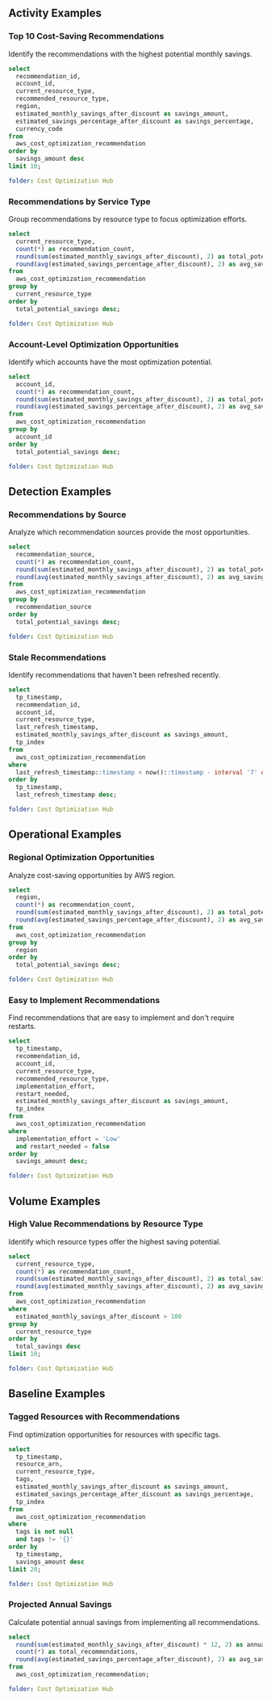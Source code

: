 ## Activity Examples

### Top 10 Cost-Saving Recommendations

Identify the recommendations with the highest potential monthly savings.

```sql
select
  recommendation_id,
  account_id,
  current_resource_type,
  recommended_resource_type,
  region,
  estimated_monthly_savings_after_discount as savings_amount,
  estimated_savings_percentage_after_discount as savings_percentage,
  currency_code
from
  aws_cost_optimization_recommendation
order by
  savings_amount desc
limit 10;
```

```yaml
folder: Cost Optimization Hub
```

### Recommendations by Service Type

Group recommendations by resource type to focus optimization efforts.

```sql
select
  current_resource_type,
  count(*) as recommendation_count,
  round(sum(estimated_monthly_savings_after_discount), 2) as total_potential_savings,
  round(avg(estimated_savings_percentage_after_discount), 2) as avg_savings_percentage
from
  aws_cost_optimization_recommendation
group by
  current_resource_type
order by
  total_potential_savings desc;
```

```yaml
folder: Cost Optimization Hub
```

### Account-Level Optimization Opportunities

Identify which accounts have the most optimization potential.

```sql
select
  account_id,
  count(*) as recommendation_count,
  round(sum(estimated_monthly_savings_after_discount), 2) as total_potential_savings,
  round(avg(estimated_savings_percentage_after_discount), 2) as avg_savings_percentage
from
  aws_cost_optimization_recommendation
group by
  account_id
order by
  total_potential_savings desc;
```

```yaml
folder: Cost Optimization Hub
```

## Detection Examples

### Recommendations by Source

Analyze which recommendation sources provide the most opportunities.

```sql
select
  recommendation_source,
  count(*) as recommendation_count,
  round(sum(estimated_monthly_savings_after_discount), 2) as total_potential_savings,
  round(avg(estimated_monthly_savings_after_discount), 2) as avg_savings_per_recommendation
from
  aws_cost_optimization_recommendation
group by
  recommendation_source
order by
  total_potential_savings desc;
```

```yaml
folder: Cost Optimization Hub
```

### Stale Recommendations

Identify recommendations that haven't been refreshed recently.

```sql
select
  tp_timestamp,
  recommendation_id,
  account_id,
  current_resource_type,
  last_refresh_timestamp,
  estimated_monthly_savings_after_discount as savings_amount,
  tp_index
from
  aws_cost_optimization_recommendation
where
  last_refresh_timestamp::timestamp < now()::timestamp - interval '7' day
order by
  tp_timestamp,
  last_refresh_timestamp desc;
```

```yaml
folder: Cost Optimization Hub
```

## Operational Examples

### Regional Optimization Opportunities

Analyze cost-saving opportunities by AWS region.

```sql
select
  region,
  count(*) as recommendation_count,
  round(sum(estimated_monthly_savings_after_discount), 2) as total_potential_savings,
  round(avg(estimated_savings_percentage_after_discount), 2) as avg_savings_percentage
from
  aws_cost_optimization_recommendation
group by
  region
order by
  total_potential_savings desc;
```

```yaml
folder: Cost Optimization Hub
```

### Easy to Implement Recommendations

Find recommendations that are easy to implement and don't require restarts.

```sql
select
  tp_timestamp,
  recommendation_id,
  account_id,
  current_resource_type,
  recommended_resource_type,
  implementation_effort,
  restart_needed,
  estimated_monthly_savings_after_discount as savings_amount,
  tp_index
from
  aws_cost_optimization_recommendation
where
  implementation_effort = 'Low'
  and restart_needed = false
order by
  savings_amount desc;
```

```yaml
folder: Cost Optimization Hub
```

## Volume Examples

### High Value Recommendations by Resource Type

Identify which resource types offer the highest saving potential.

```sql
select
  current_resource_type,
  count(*) as recommendation_count,
  round(sum(estimated_monthly_savings_after_discount), 2) as total_savings,
  round(avg(estimated_monthly_savings_after_discount), 2) as avg_savings_per_recommendation
from
  aws_cost_optimization_recommendation
where
  estimated_monthly_savings_after_discount > 100
group by
  current_resource_type
order by
  total_savings desc
limit 10;
```

```yaml
folder: Cost Optimization Hub
```

## Baseline Examples

### Tagged Resources with Recommendations

Find optimization opportunities for resources with specific tags.

```sql
select
  tp_timestamp,
  resource_arn,
  current_resource_type,
  tags,
  estimated_monthly_savings_after_discount as savings_amount,
  estimated_savings_percentage_after_discount as savings_percentage,
  tp_index
from
  aws_cost_optimization_recommendation
where
  tags is not null
  and tags != '{}'
order by
  tp_timestamp,
  savings_amount desc
limit 20;
```

```yaml
folder: Cost Optimization Hub
```

### Projected Annual Savings

Calculate potential annual savings from implementing all recommendations.

```sql
select
  round(sum(estimated_monthly_savings_after_discount) * 12, 2) as annual_savings_potential,
  count(*) as total_recommendations,
  round(avg(estimated_savings_percentage_after_discount), 2) as avg_savings_percentage
from
  aws_cost_optimization_recommendation;
```

```yaml
folder: Cost Optimization Hub
```
